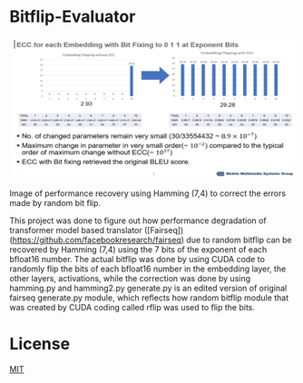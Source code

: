 # Bitflip-Evaluator

<p align="center"><img src="./result1.jpg"  width="500" height="250">
  
Image of performance recovery using Hamming (7,4) to correct the errors made by random bit flip.

This project was done to figure out how performance degradation of transformer model based translator ([Fairseq])(https://github.com/facebookresearch/fairseq) due to random bitflip can be recovered by Hamming (7,4) using the 7 bits of the exponent of each bfloat16 number. 
The actual bitflip was done by using CUDA code to randomly flip the bits of each bfloat16 number in the embedding layer, the other layers, activations, while the correction was done by using hamming.py and hamming2.py
generate.py is an edited version of original fairseq generate.py module, which reflects how random bitflip module that was created by CUDA coding called rflip was used to flip the bits.

# License
[MIT](https://choosealicense.com/licenses/mit/)

